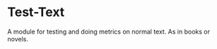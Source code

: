 Test-Text
=========

A module for testing and doing metrics on normal text. As in books or novels. 

